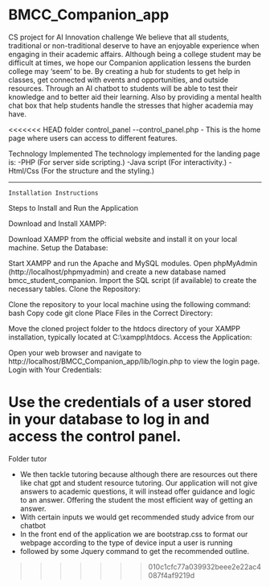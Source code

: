 # BMCC_Companion_app
CS project for AI Innovation challenge
We believe that all students, traditional or non-traditional deserve to have an enjoyable experience when engaging in their academic affairs. Although being a college student may be difficult at times, we hope our Companion application lessens the burden college may ‘seem’ to be. By creating a hub for students to get help in classes, get connected with events and opportunities, and outside resources.
Through an AI chatbot to students will be able to test their knowledge and to better aid their learning. Also by providing a mental health chat box that help students handle the stresses that higher academia may have.

<<<<<<< HEAD
folder control_panel
    --control_panel.php - This is the home page where users can access to different features.

Technology Implemented
The technology implemented for the landing page is:
    -PHP (For server side scripting.)
    -Java script (For interactivity.)
    -Html/Css (For the structure and the styling.)

------------------------------------

    Installation Instructions
Steps to Install and Run the Application

Download and Install XAMPP:

Download XAMPP from the official website and install it on your local machine.
Setup the Database:

Start XAMPP and run the Apache and MySQL modules.
Open phpMyAdmin (http://localhost/phpmyadmin) and create a new database named bmcc_student_companion.
Import the SQL script (if available) to create the necessary tables.
Clone the Repository:

Clone the repository to your local machine using the following command:
bash
Copy code
git clone <repository-url>
Place Files in the Correct Directory:

Move the cloned project folder to the htdocs directory of your XAMPP installation, typically located at C:\xampp\htdocs.
Access the Application:

Open your web browser and navigate to http://localhost/BMCC_Companion_app/lib/login.php to view the login page.
Login with Your Credentials:

Use the credentials of a user stored in your database to log in and access the control panel.
=======
Folder tutor
- We then tackle tutoring because although there are resources out there like chat gpt and student resource tutoring. Our application will not give answers to academic questions, it will instead offer guidance and logic to an answer. Offering the student the most efficient way of getting an answer.
- With certain inputs we would get recommended study advice from our chatbot
- In the front end of the application we are bootstrap.css to format our webpage according to the type of device input a user is running
- followed by some Jquery command to get the recommended outline. 
>>>>>>> 010c1cfc77a039932beee2e22ac4087f4af9219d
